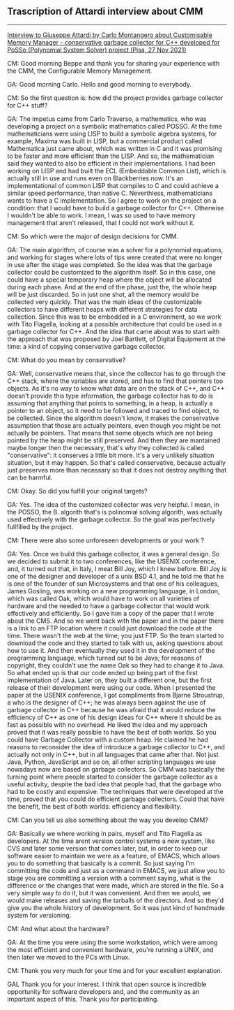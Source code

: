 ## Trascription of Attardi interview about CMM

-------------------------------------------------------------------

[Interview to Giuseppe Attardi by Carlo Montangero about Customisable Memory Manager - conservative garbage collector for C++ developed for PoSSo (Polynomial System Solver) project (Pisa, 27 Nov 2021)](https://commons.wikimedia.org/wiki/File:Attardi_CMM_Interview.webm)

CM: Good morning Beppe and thank you for sharing your experience with the CMM, the Configurable Memory Management.

GA: Good morning Carlo. Hello and good morning to everybody.

CM: So the first question is: how did the project provides garbage collector for C++ stuff?

GA: The impetus came from Carlo Traverso, a mathematics, who was developing a project on a symbolic mathematics called POSSO.
At the time mathematicians were using LISP to build a symbolic algebra systems, for example, Maxima was built in LISP, but a commercial product called Mathematica just came about, which was written in C and it was promising to be faster and more efficient than the LISP.
And so, the mathematician said they wanted to also be efficient in their implementations.
I had been working on LISP and had built the ECL (Embeddable Common List), which is actually still in use and runs even on Blackberries now.
It's an implementational of common LISP that compiles to C and could achieve a similar speed performance, than native C.
Neverthless, mathematicians wants to have a C implementation. So I agree to work on the project on a condition: that I would have to build a garbage collector for C++. Otherwise I wouldn't be able to work. I mean, I was so used to have memory management that aren't released, that I could not work without it.

CM: So which were the major of design decisions for CMM.

GA: The main algorithm, of course was a solver for a polynomial equations, and working for stages where lots of tips were created that were no longer in use after the stage was completed.
So the idea was that the garbage collector could be customized to the algorithm itself.
So in this case, one could have a special temporary heap where the object will be allocated during each phase. And at the end of the phase, just the, the whole heap will be just discarded.
So in just one shot, all the memory would be collected very quickly.
That was the main ideas of the customizable collectors to have different heaps with different strategies for data collection.
Since this was to be embedded in a C environment, so we work with Tito Flagella, looking at a possible architecture that could be used in a garbage collector for C++.
And the idea that came about was to start with the approach that was proposed by Joel Bartlett, of Digital Equipment at the time: a kind of copying conservative garbage collector.

CM: What do you mean by conservative?

GA: Well, conservative means that, since the collector has to go through the C++ stack, where the variables are stored, and has to find that pointers too objects. As it's no way to know what data are on the stack of C++, and C++ doesn't provide this type information, the garbage collector has to do is assuming that anything that points to something, in a heap, is actually a pointer to an object, so it need to be followed and traced to find object, to be collected.
Since the algorithm doesn't know, it makes the conservative assumption that those are actually pointers, even though you might be not actually be pointers.
That means that some objects which are not being pointed by the heap might be still preserved. And then they are mantained maybe longer then the necessary, that's why they collected is called "conservative": it conserves a little bit more. It's a very unlikely situation situation, but it may happen.
So that's called conservative, because actually just preserves more than necessary so that it does not destroy anything that can be harmful.

CM: Okay. So did you fulfill your original targets?

GA: Yes. The idea of the customized collector was very helpful. I mean, in the POSSO, the B. algorith that's is polinomial solving algorith, was actually used effectively with the garbage collector. So the goal was perfectively fullfilled by the project.

CM: There were also some unforeseen developments or your work ?

GA: Yes. Once we build this garbage collector, it was a general design. So we decided to submit it to two conferences, like the USENIX conference, and, it turned out that, in Italy, I meat Bill Joy, which I knew before. Bill Joy is one of the designer and developer of a unix BSD 4.1, and he told me that he is one of the founder of sun Microsystems and that one of his colleagues, James Gosling, was working on a new programming language, in London, which was called Oak, which would have to work on all varieties of hardware and the needed to have a garbage collector that would work effectively and efficiently.
So I gave him a copy of the paper that I wrote about the CMS. And so we went back with the paper and in the paper there is a link to an FTP location where it could just download the code at the time. There wasn't the web at the time; you just FTP.
So the team started to download the code and they started to talk with us, asking questions about how to use it. And then eventually they used it in the development of the programming language, which turned out to be Java; for reasons of copyright, they couldn't use the name Oak so they had to change it to Java.
So what ended up is that our code ended up being part of the first implementation of Java. Later on, they built a different one, but the first release of their development were using our code.
When I presented the paper at the USENIX conference, I got compliments from Bjarne Stroustrup, a who is the designer of C++; he was always been against the use of garbage collector in C++ because he was afraid that it would reduce the efficiency of C++ as one of his design ideas for C++ where it should be as fast as possible with no overhead.
He liked the idea and my approach proved that it was really possible to have the best of both worlds. So you could have Garbage Collector with a custom heap. He claimed he had reasons to reconsider the idea of introduce a garbage collector to C++, and actually not only in C++, but in all languages that came after that.
Not just Java, Python, JavaScript and so on, all other scripting languages we use nowadays now are based on garbage collectors.
So CMM was basically the turning point where people started to consider the garbage collector as a useful activity, despite the bad idea that people had, that the garbage who had to be costly and expensive. The techniques that were developed at the time,  proved that you could do efficient garbage collectors. Could that have the benefit, the best of both worlds: efficiency and flexibility.

CM: Can you tell us also something about the way you develop CMM?

GA: Basically we where working in pairs, myself and Tito Flagella as developers. At the time arent version control systems a new system, like CVS and later some version that comes later, but, in order to keep our software easier to maintain we were as a feature, of EMACS, which allows you to do something that basically is a commit.
So just saying I'm committing the code and just as a command in EMACS, we just allow you to stage you are committing a version with a comment saying, what is the difference or the changes that were made, which are stored in the file.
So a very simple way to do it, but it was convenient.
And then we would, we would make releases and saving the tarballs of the directors. And so they'd give you the whole history of development.
So it was just kind of handmade system for versioning.

CM: And what about the hardware?

GA: At the time you were using the some workstation, which were among the most efficient and convenient hardware, you're running a UNIX, and then later we moved to the PCs with Linux.

CM: Thank you very much for your time and for your excellent explanation.

GAL Thank you for your interest. I think that open source is incredible opportunity for software developers and, and the community as an important aspect of this. Thank you for participating.
